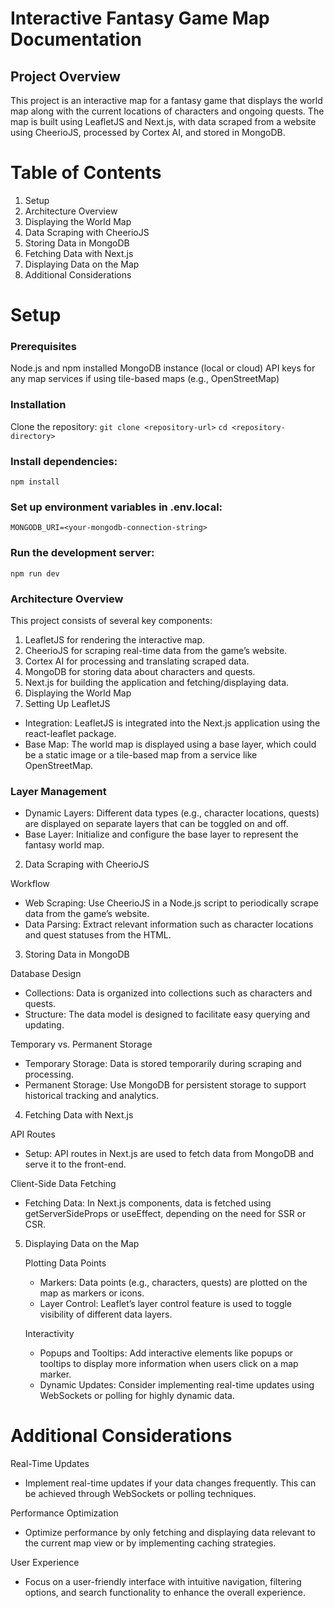 # Interactive Fantasy Game Map Documentation

## Project Overview

This project is an interactive map for a fantasy game that displays the world map along with the current locations of characters and ongoing quests. The map is built using LeafletJS and Next.js, with data scraped from a website using CheerioJS, processed by Cortex AI, and stored in MongoDB.

# Table of Contents

1. Setup
2. Architecture Overview
3. Displaying the World Map
4. Data Scraping with CheerioJS
5. Storing Data in MongoDB
6. Fetching Data with Next.js
7. Displaying Data on the Map
8. Additional Considerations

# Setup

### Prerequisites

Node.js and npm installed
MongoDB instance (local or cloud)
API keys for any map services if using tile-based maps (e.g., OpenStreetMap)

### Installation

Clone the repository:
`git clone <repository-url>`
`cd <repository-directory>`

### Install dependencies:

`npm install`

### Set up environment variables in .env.local:

`MONGODB_URI=<your-mongodb-connection-string>`

### Run the development server:

`npm run dev`

### Architecture Overview

This project consists of several key components:

1. LeafletJS for rendering the interactive map.
2. CheerioJS for scraping real-time data from the game’s website.
3. Cortex AI for processing and translating scraped data.
4. MongoDB for storing data about characters and quests.
5. Next.js for building the application and fetching/displaying data.
6. Displaying the World Map
7. Setting Up LeafletJS

- Integration: LeafletJS is integrated into the Next.js application using the react-leaflet package.
- Base Map: The world map is displayed using a base layer, which could be a static image or a tile-based map from a service like OpenStreetMap.

### Layer Management

- Dynamic Layers: Different data types (e.g., character locations, quests) are displayed on separate layers that can be toggled on and off.
- Base Layer: Initialize and configure the base layer to represent the fantasy world map.

2. Data Scraping with CheerioJS

Workflow

- Web Scraping: Use CheerioJS in a Node.js script to periodically scrape data from the game’s website.
- Data Parsing: Extract relevant information such as character locations and quest statuses from the HTML.

3. Storing Data in MongoDB

Database Design

- Collections: Data is organized into collections such as characters and quests.
- Structure: The data model is designed to facilitate easy querying and updating.

Temporary vs. Permanent Storage

- Temporary Storage: Data is stored temporarily during scraping and processing.
- Permanent Storage: Use MongoDB for persistent storage to support historical tracking and analytics.

4. Fetching Data with Next.js

API Routes

- Setup: API routes in Next.js are used to fetch data from MongoDB and serve it to the front-end.

Client-Side Data Fetching

- Fetching Data: In Next.js components, data is fetched using getServerSideProps or useEffect, depending on the need for SSR or CSR.

5. Displaying Data on the Map

   Plotting Data Points

   - Markers: Data points (e.g., characters, quests) are plotted on the map as markers or icons.
   - Layer Control: Leaflet’s layer control feature is used to toggle visibility of different data layers.

   Interactivity

   - Popups and Tooltips: Add interactive elements like popups or tooltips to display more information when users click on a map marker.
   - Dynamic Updates: Consider implementing real-time updates using WebSockets or polling for highly dynamic data.

# Additional Considerations

Real-Time Updates

- Implement real-time updates if your data changes frequently. This can be achieved through WebSockets or polling techniques.

Performance Optimization

- Optimize performance by only fetching and displaying data relevant to the current map view or by implementing caching strategies.

User Experience

- Focus on a user-friendly interface with intuitive navigation, filtering options, and search functionality to enhance the overall experience.
